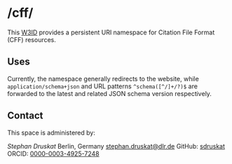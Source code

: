 # /cff/
This [W3ID](https://w3id.org) provides a persistent URI namespace for Citation File Format (CFF) resources.

## Uses
Currently, the namespace generally redirects to the website, while `application/schema+json` and URL patterns `^schema([^/]+/?)$` are forwarded to the latest and related JSON schema version respectively.

## Contact
This space is administered by:

*Stephan Druskat*
Berlin, Germany
<stephan.druskat@dlr.de>
GitHub: [sdruskat](https://github.com/sdruskat)
ORCID: [0000-0003-4925-7248](https://orcid.org/0000-0003-4925-7248)
